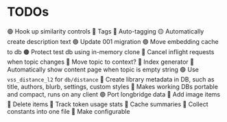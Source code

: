 
# TODOs

🟢 Hook up similarity controls
🔴 Tags
  🔴 Auto-tagging
🟡 Automatically create description text
🟢 Update 001 migration
🟢 Move embedding cache to db
  🟤 Protect test db using in-memory clone
🔴 Cancel inflight requests when topic changes
🔴 Move topic to context?
🔴 Index generator
  🔴 Automatically show content page when topic is empty string
🟢 Use `vss_distance_l2` for `db/distance`
🔴 Create library metadata in DB, such as title, authors, blurb, settings, custom styles
  🔴 Makes working DBs portable and compact, runs on any client
🟢 Port longbridge data
🔴 Add image items
🔴 Delete items
🔴 Track token usage stats
🔴 Cache summaries
🔴 Collect constants into one file
  🔴 Make configurable
